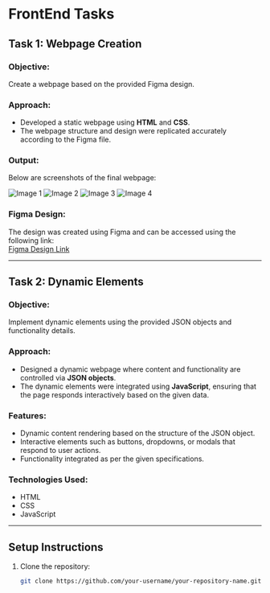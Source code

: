# FrontEnd Tasks

## Task 1: Webpage Creation

### Objective:
Create a webpage based on the provided Figma design.

### Approach:
- Developed a static webpage using **HTML** and **CSS**.
- The webpage structure and design were replicated accurately according to the Figma file.

### Output:
Below are screenshots of the final webpage:

![Image 1](https://github.com/user-attachments/assets/de61c0e2-a226-4354-85db-fefab994e290)
![Image 2](https://github.com/user-attachments/assets/158161f1-0a42-44c3-ad3f-3d3d93475eac)
![Image 3](https://github.com/user-attachments/assets/1926ddcb-9d29-48f3-a62b-3a6611f889e0)
![Image 4](https://github.com/user-attachments/assets/6494771d-9d4a-48df-80f4-2645638bce71)

### Figma Design:
The design was created using Figma and can be accessed using the following link:  
[Figma Design Link](https://www.figma.com/design/K9XvDU57V3MAvpEt8JFM4o/Web-Development-Assignment?node-id=0-1&t=gNI06m7lWbFODqKt-1)

---

## Task 2: Dynamic Elements

### Objective:
Implement dynamic elements using the provided JSON objects and functionality details.

### Approach:
- Designed a dynamic webpage where content and functionality are controlled via **JSON objects**.
- The dynamic elements were integrated using **JavaScript**, ensuring that the page responds interactively based on the given data.

### Features:
- Dynamic content rendering based on the structure of the JSON object.
- Interactive elements such as buttons, dropdowns, or modals that respond to user actions.
- Functionality integrated as per the given specifications.

### Technologies Used:
- HTML
- CSS
- JavaScript

---

## Setup Instructions

1. Clone the repository:
   ```bash
   git clone https://github.com/your-username/your-repository-name.git
